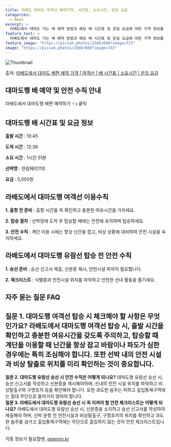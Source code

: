 ```yaml
---
title: 라배도 대마도 여객선 예약가격, 시간표, 소요시간, 운임 요금
categories:
  - News
excerpt: >
  라배도에서 대마도 가는 배 예약 방법과 해당 배 시간표 및 운임 요금에 대한 가격 정보를 안내 드리겠습니다. 안전하고 재밋는 대마도행 여행을 위해 아래 정보 참고하시기 바랍니다. 대마도행 배편 예약하기 👈 클릭라배도에서 대마도행 배 시간표출발 시간도착 시간소요 시간선박명요금10:4512:361시간 51분한림페리11호5,000원대마도행 배편 예약하기 👈 클릭라배도에서 대마도행 여객선 탑승 시 이용수칙라배도에서 대마도행 여객선을 이용하실 때 반드시 숙지해야 할 이용수칙을 소개합니다. 1. 출항 전 준비 라배도에서 대마도행 배 출항시간을 꼭 확인하고, 출항 시간에 맞춰 매표소를 찾아 충분한 여유시간을 가지세요. 2. 탑승 절차 선박에 탑승할 때에는 선착장에 도착한 후에 내리고 있는 차와 사람들이 모두 내려간 ..
feature_text: >
  라배도에서 대마도 가는 배 예약 방법과 해당 배 시간표 및 운임 요금에 대한 가격 정보를 안내 드리겠습니다. 안전하고 재밋는 대마도행 여행을 위해 아래 정보 참고하시기 바랍니다. 대마도행 배편 예약하기 👈 클릭라배도에서 대마도행 배 시간표출발 시간도착 시간소요 시간선박명요금10:4512:361시간 51분한림페리11호5,000원대마도행 배편 예약하기 👈 클릭라배도에서 대마도행 여객선 탑승 시 이용수칙라배도에서 대마도행 여객선을 이용하실 때 반드시 숙지해야 할 이용수칙을 소개합니다. 1. 출항 전 준비 라배도에서 대마도행 배 출항시간을 꼭 확인하고, 출항 시간에 맞춰 매표소를 찾아 충분한 여유시간을 가지세요. 2. 탑승 절차 선박에 탑승할 때에는 선착장에 도착한 후에 내리고 있는 차와 사람들이 모두 내려간 ..
feature_image: "https://picsum.photos/2560/600?image=733"
image: "https://picsum.photos/2560/600?image=733"
---
```


![Thumbnail](https://img1.daumcdn.net/thumb/R800x0/?scode=mtistory2&fname=https%3A%2F%2Fblog.kakaocdn.net%2Fdn%2FPk37q%2FbtsHDxnvOo8%2Ff4FidkXBvNZlWbmUTaCQPK%2Fimg.webp)

<p>출처: <a href="https://opensis.kr/entry/%EB%9D%BC%EB%B0%B0%EB%8F%84%EC%97%90%EC%84%9C-%EB%8C%80%EB%A7%88%EB%8F%84-%EB%B0%B0%ED%8E%B8-%EC%98%88%EC%95%BD-%EA%B0%80%EA%B2%A9-%EC%97%AC%EA%B0%9D%EC%84%A0-%EB%B0%B0-%EC%8B%9C%EA%B0%84%ED%91%9C-%EC%86%8C%EC%9A%94%EC%8B%9C%EA%B0%84-%EC%9A%B4%EC%9E%84-%EC%9A%94%EA%B8%88" rel="dofollow">라배도에서 대마도 배편 예약 가격 | 여객선 | 배 시간표 | 소요시간 | 운임 요금</a> </p>

## 대마도행 배 예약 및 안전 수칙 안내



라배도에서 대마도행 배편 예약하기 👈 클릭



## 대마도행 배 시간표 및 요금 정보

**출발 시간** : 10:45

**도착 시간** : 12:36

**소요 시간** : 1시간 51분

**선박명** : 한림페리11호

**요금** : 5,000원



## 라배도에서 대마도행 여객선 이용수칙

**1\. 출항 전 준비** : 출항 시간을 꼭 확인하고 충분한 여유시간을 가지세요.

**2\. 탑승 절차** : 선착장에 도착 후 탑승할 때에는 안전에 유의하며 탑승하세요.

**3\. 안전 수칙** : 계단 이용 시에는 항상 난간을 잡고, 비상 상황에 대비하여 안전 시설을 숙지하세요.



## 라배도에서 대마도행 유람선 탑승 전 안전 수칙

**1\. 승선 준비** : 승선 신고서 제출, 신분증 제시, 안전시설 파악이 필요합니다.

**2\. 체크리스트** : 식별증과 안전시설 위치를 파악하고 안전한 선내 활동을 즐기세요.



## 자주 묻는 질문 FAQ

**질문 1. 대마도행 여객선 탑승 시 체크해야 할 사항은 무엇인가요?** 라배도에서 대마도행 여객선 탑승 시, 출발 시간을 확인하고 충분한
여유시간을 갖도록 주의하고, 탑승할 때 계단을 이용할 때 난간을 항상 잡고 바람이나 파도가 심한 경우에는 특히 조심해야 합니다. 또한 선박
내의 안전 시설과 비상 탈출로 위치를 미리 확인하는 것이 중요합니다.  
---  
**질문 2. 대마도행 유람선 승선 시 안전 수칙은 어떻게 되나요?** 대마도행 유람선 승선 시, 승선 신고서를 작성하고 신분증을
제시해야하며, 선내의 안전 시설 위치를 파악하고 비상탈출구와 구명조끼 등을 확인해야 합니다. 또한 과도한 음주는 피하고 출입통제구역에는 절대
무단으로 들어가지 않아야 합니다.  
**질문 3. 라배도에서 대마도행 유람선 승선 시 꼭 지켜야 할 안전 체크리스트는 어떻게 되나요?** 라배도에서 대마도행 유람선 승선 시,
신분증을 소지하고 승선 신고서를 작성하여 제출해야 하며, 선박 운항 전 안전시설과 비상탈출구, 구명조끼의 위치를 확인하고 과도한 음주를
삼가고 출입통제구역에는 무단으로 출입하지 않는 것이 안전 체크리스트입니다.  
  


 

각종 정보가 필요할땐, <a href="https://opensis.kr" rel="dofollow">opensis.kr</a>


